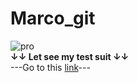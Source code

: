 # Marco_git 
![pro](https://ibb.co/BrtrXSt)  
**↓↓ Let see my test suit ↓↓**  
---Go to this [link](https://iraguzov.github.io/Marco_git/allure-report/#)---